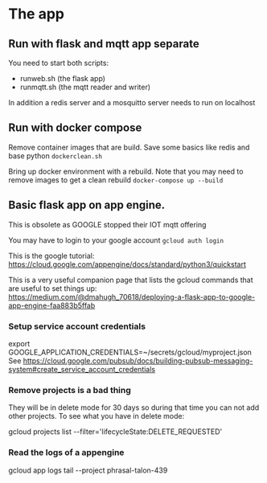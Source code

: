 # The app

## Run with flask and mqtt app separate
You need to start both scripts:
* runweb.sh (the flask app)
* runmqtt.sh (the mqtt reader and writer)

In addition a redis server and a mosquitto server needs to run on localhost

## Run with docker compose

Remove container images that are build. Save some basics like redis and base python
`dockerclean.sh`

Bring up docker environment with a rebuild. Note that you may need to remove images to get a
clean rebuild
`docker-compose up --build`


## Basic flask app on app engine.
This is obsolete as GOOGLE stopped their IOT mqtt offering

You may have to login to your google account
`gcloud auth login`

This is the google tutorial:
https://cloud.google.com/appengine/docs/standard/python3/quickstart

This is a very useful companion page that lists the gcloud commands that are useful to set things up:
https://medium.com/@dmahugh_70618/deploying-a-flask-app-to-google-app-engine-faa883b5ffab

### Setup service account credentials
export GOOGLE_APPLICATION_CREDENTIALS=~/secrets/gcloud/myproject.json
See https://cloud.google.com/pubsub/docs/building-pubsub-messaging-system#create_service_account_credentials

### Remove projects is a bad thing
They will be in delete mode for 30 days so during that time you can not add other projects. To see what you have in delete mode:

gcloud projects list --filter='lifecycleState:DELETE_REQUESTED'


### Read the logs of a appengine
gcloud app logs tail --project phrasal-talon-439
